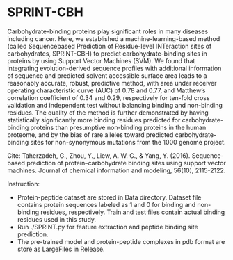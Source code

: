 # SPRINT-CBH
Carbohydrate-binding proteins play significant roles in many diseases including cancer. Here, we established a machine-learning-based method (called Sequencebased Prediction of Residue-level INTeraction sites of carbohydrates, SPRINT-CBH) to predict carbohydrate-binding sites in proteins by using Support Vector Machines (SVM). We found that integrating evolution-derived sequence profiles with additional information of sequence and predicted solvent accessible surface area leads to a reasonably accurate, robust, predictive method, with area under receiver operating characteristic curve (AUC) of 0.78 and 0.77, and Matthew’s correlation coefficient of 0.34 and 0.29, respectively for ten-fold cross validation and independent test without balancing binding and non-binding residues. The quality of the method is further demonstrated by having statistically significantly more binding residues predicted for carbohydrate-binding proteins than presumptive non-binding proteins in the human proteome, and by the bias of rare alleles toward predicted carbohydrate-binding sites for non-synonymous mutations from the 1000 genome project. 

Cite: Taherzadeh, G., Zhou, Y., Liew, A. W. C., & Yang, Y. (2016). Sequence-based prediction of protein–carbohydrate binding sites using support vector machines. Journal of chemical information and modeling, 56(10), 2115-2122.

Instruction:

* Protein-peptide dataset are stored in Data directory. Dataset file contains protein sequences labeled as 1 and 0 for binding and non-binding residues, respectively. Train and test files contain actual binding residues used in this study.
* Run ./SPRINT.py for feature extraction and peptide binding site prediction.
* The pre-trained model and protein-peptide complexes in pdb format are store as LargeFiles in Release.

